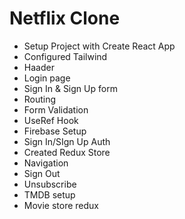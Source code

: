 # Netflix Clone

- Setup Project with Create React App
- Configured Tailwind
- Haader
- Login page
- Sign In & Sign Up form
- Routing
- Form Validation
- UseRef Hook
- Firebase Setup
- Sign In/SIgn Up Auth
- Created Redux Store
- Navigation
- Sign Out
- Unsubscribe
- TMDB setup
- Movie store redux
